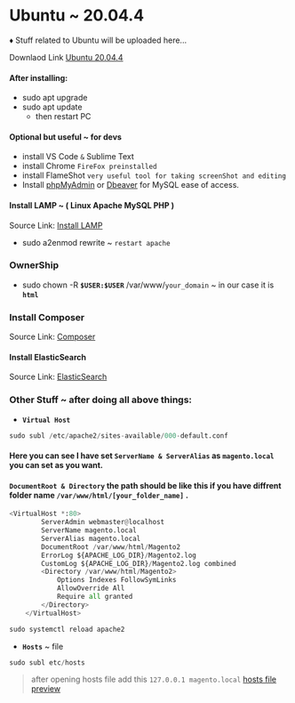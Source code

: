 # Ubuntu ~ 20.04.4

♦ Stuff related to Ubuntu will be uploaded here...

Downlaod Link [Ubuntu 20.04.4](https://releases.ubuntu.com/20.04.4/)

#### After installing:
* sudo apt upgrade
* sudo apt update
  * then restart PC

#### Optional but useful ~ for devs
* install VS Code `&` Sublime Text
* install Chrome `FireFox preinstalled`
* install FlameShot `very useful tool for taking screenShot and editing`
* Install [phpMyAdmin](https://www.digitalocean.com/community/tutorials/how-to-install-and-secure-phpmyadmin-on-ubuntu-20-04) or [Dbeaver](https://computingforgeeks.com/install-and-configure-dbeaver-on-ubuntu-debian/) for MySQL ease of access.

#### Install LAMP ~ ( Linux Apache MySQL PHP ) 
Source Link: [Install LAMP](https://www.digitalocean.com/community/tutorials/how-to-install-linux-apache-mysql-php-lamp-stack-on-ubuntu-20-04)
* sudo a2enmod rewrite ~ `restart apache`

### OwnerShip
* sudo chown -R **`$USER:$USER`** /var/www/`your_domain` ~ in our case it is **`html`**

### Install Composer
Source Link: [Composer](https://www.digitalocean.com/community/tutorials/how-to-install-and-use-composer-on-ubuntu-20-04)

#### Install ElasticSearch
Source Link: [ElasticSearch](https://www.digitalocean.com/community/tutorials/how-to-install-and-configure-elasticsearch-on-ubuntu-20-04)

### Other Stuff ~ after doing all above things:

* **`Virtual Host`**
```python
sudo subl /etc/apache2/sites-available/000-default.conf
```
#### Here you can see I have set `ServerName & ServerAlias` as `magento.local` you can set as you want.
#### `DocumentRoot & Directory` the path should be like this if you have diffrent folder name `/var/www/html/[your_folder_name]` .
```python
<VirtualHost *:80>
        ServerAdmin webmaster@localhost
        ServerName magento.local
        ServerAlias magento.local
        DocumentRoot /var/www/html/Magento2
        ErrorLog ${APACHE_LOG_DIR}/Magento2.log
        CustomLog ${APACHE_LOG_DIR}/Magento2.log combined
        <Directory /var/www/html/Magento2>
            Options Indexes FollowSymLinks
            AllowOverride All
            Require all granted
        </Directory>
    </VirtualHost>
```
```php
sudo systemctl reload apache2
```
* **`Hosts`** ~ file
```javascript
sudo subl etc/hosts
``` 
> after opening hosts file add this `127.0.0.1 magento.local`
[hosts file preview](https://github.com/SaadiDK-003/developers-library/blob/master/img/hosts_file.PNG)
